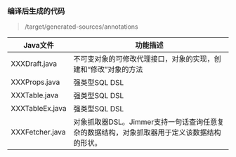 ### 编译后生成的代码
> /target/generated-sources/annotations

| Java文件           | 功能描述                                               |
|------------------|----------------------------------------------------|
| XXXDraft.java    | 不可变对象的可修改代理接口，对象的实现，创建和“修改”对象的方法                   |
| XXXProps.java	   | 	强类型SQL DSL                                        |
| XXXTable.java    | 	强类型SQL DSL                                        |
| XXXTableEx.java  | 	强类型SQL DSL                                        |
| XXXFetcher.java	 | 对象抓取器DSL。Jimmer支持一句话查询任意复杂的数据结构，对象抓取器用于定义该数据结构的形状。 |